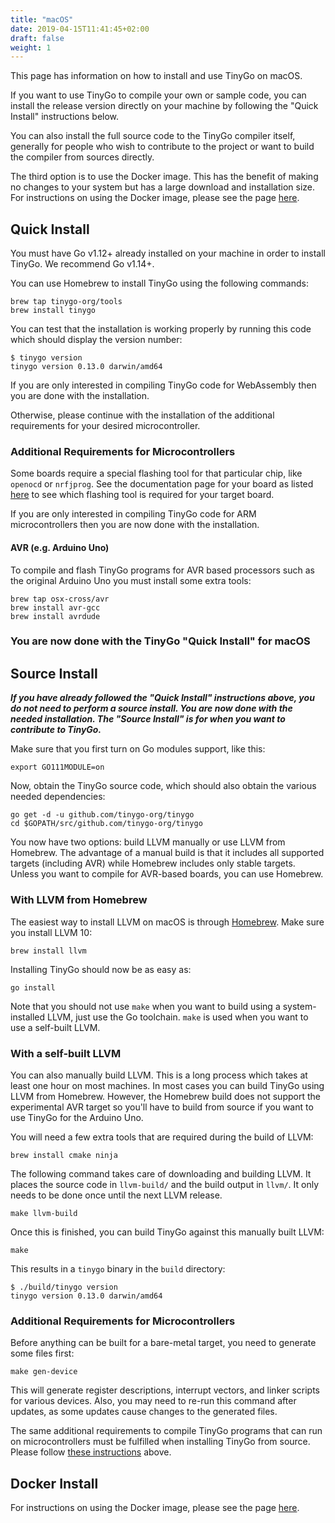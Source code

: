 ```yaml
---
title: "macOS"
date: 2019-04-15T11:41:45+02:00
draft: false
weight: 1
---
```


This page has information on how to install and use TinyGo on macOS.

If you want to use TinyGo to compile your own or sample code, you can install the release version directly on your machine by following the "Quick Install" instructions below.

You can also install the full source code to the TinyGo compiler itself, generally for people who wish to contribute to the project or want to build the compiler from sources directly.

The third option is to use the Docker image. This has the benefit of making no changes to your system but has a large download and installation size. For instructions on using the Docker image, please see the page [here](../using-docker).

## Quick Install

You must have Go v1.12+ already installed on your machine in order to install TinyGo. We recommend Go v1.14+.

You can use Homebrew to install TinyGo using the following commands:

```shell
brew tap tinygo-org/tools
brew install tinygo
```

You can test that the installation is working properly by running this code which should display the version number:

```shell
$ tinygo version
tinygo version 0.13.0 darwin/amd64
```

If you are only interested in compiling TinyGo code for WebAssembly then you are done with the installation.

Otherwise, please continue with the installation of the additional requirements for your desired microcontroller.

### Additional Requirements for Microcontrollers

Some boards require a special flashing tool for that particular chip, like `openocd` or `nrfjprog`. See the documentation page for your board as listed [here](../../microcontrollers/) to see which flashing tool is required for your target board.

If you are only interested in compiling TinyGo code for ARM microcontrollers then you are now done with the installation.

#### AVR (e.g. Arduino Uno)

To compile and flash TinyGo programs for AVR based processors such as the original Arduino Uno you must install some extra tools:

```shell
brew tap osx-cross/avr
brew install avr-gcc
brew install avrdude
```

### You are now done with the TinyGo "Quick Install" for macOS

## Source Install

***If you have already followed the "Quick Install" instructions above, you do not need to perform a source install. You are now done with the needed installation. The "Source Install" is for when you want to contribute to TinyGo.***

Make sure that you first turn on Go modules support, like this:

```shell
export GO111MODULE=on
```

Now, obtain the TinyGo source code, which should also obtain the various needed dependencies:

```shell
go get -d -u github.com/tinygo-org/tinygo
cd $GOPATH/src/github.com/tinygo-org/tinygo
```

You now have two options: build LLVM manually or use LLVM from Homebrew. The
advantage of a manual build is that it includes all supported targets (including
AVR) while Homebrew includes only stable targets. Unless you want to compile for
AVR-based boards, you can use Homebrew.

### With LLVM from Homebrew

The easiest way to install LLVM on macOS is through
[Homebrew](https://formulae.brew.sh/formula/llvm). Make sure you install LLVM 10:

```shell
brew install llvm
```

Installing TinyGo should now be as easy as:

```shell
go install
```

Note that you should not use `make` when you want to build using a
system-installed LLVM, just use the Go toolchain. `make` is used when you want
to use a self-built LLVM.

### With a self-built LLVM

You can also manually build LLVM. This is a long process which takes at least
one hour on most machines. In most cases you can build TinyGo using LLVM from
Homebrew. However, the Homebrew build does not support the experimental AVR
target so you'll have to build from source if you want to use TinyGo for the
Arduino Uno.

You will need a few extra tools that are required during the build of LLVM:

```shell
brew install cmake ninja
```

The following command takes care of downloading and building LLVM. It places the
source code in `llvm-build/` and the build output in `llvm/`. It only needs to
be done once until the next LLVM release.

```shell
make llvm-build
```

Once this is finished, you can build TinyGo against this manually built LLVM:

```shell
make
```

This results in a `tinygo` binary in the `build` directory:

```shell
$ ./build/tinygo version
tinygo version 0.13.0 darwin/amd64
```

### Additional Requirements for Microcontrollers

Before anything can be built for a bare-metal target, you need to generate some
files first:

```shell
make gen-device
```

This will generate register descriptions, interrupt vectors, and linker scripts
for various devices. Also, you may need to re-run this command after updates,
as some updates cause changes to the generated files.

The same additional requirements to compile TinyGo programs that can run on microcontrollers must be fulfilled when installing TinyGo from source. Please follow [these instructions](#additional-requirements-for-microcontrollers) above.

## Docker Install

For instructions on using the Docker image, please see the page [here](../using-docker).
